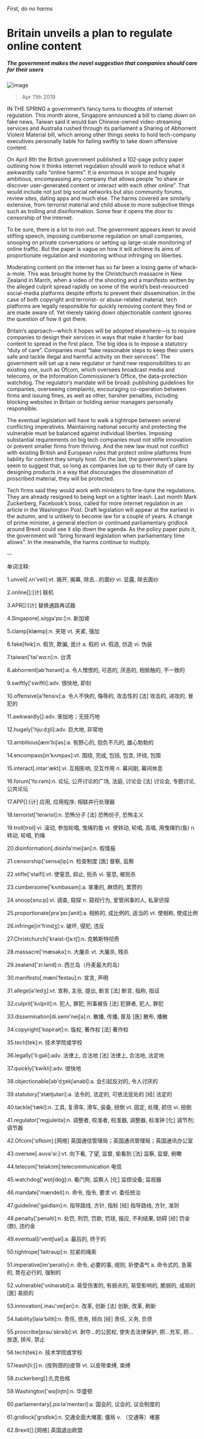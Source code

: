 ###### First, do no harms
# Britain unveils a plan to regulate online content 
##### The government makes the novel suggestion that companies should care for their users 
![image](images/20190413_BRD001.jpg) 
> Apr 11th 2019 
IN THE SPRING a government’s fancy turns to thoughts of internet regulation. This month alone, Singapore announced a bill to clamp down on fake news, Taiwan said it would ban Chinese-owned video-streaming services and Australia rushed through its parliament a Sharing of Abhorrent Violent Material bill, which among other things seeks to hold tech-company executives personally liable for failing swiftly to take down offensive content. 
On April 8th the British government published a 102-page policy paper outlining how it thinks internet regulation should work to reduce what it awkwardly calls “online harms”. It is enormous in scope and hugely ambitious, encompassing any company that allows people “to share or discover user-generated content or interact with each other online”. That would include not just big social networks but also community forums, review sites, dating apps and much else. The harms covered are similarly extensive, from terrorist material and child abuse to more subjective things such as trolling and disinformation. Some fear it opens the door to censorship of the internet. 
To be sure, there is a lot to iron out. The government appears keen to avoid stifling speech, imposing cumbersome regulation on small companies, snooping on private conversations or setting up large-scale monitoring of online traffic. But the paper is vague on how it will achieve its aims of proportionate regulation and monitoring without infringing on liberties. 
Moderating content on the internet has so far been a losing game of whack-a-mole. This was brought home by the Christchurch massacre in New Zealand in March, when a video of the shooting and a manifesto written by the alleged culprit spread rapidly on some of the world’s best-resourced social-media platforms despite efforts to prevent their dissemination. In the case of both copyright and terrorist- or abuse-related material, tech platforms are legally responsible for quickly removing content they find or are made aware of. Yet merely taking down objectionable content ignores the question of how it got there. 
Britain’s approach—which it hopes will be adopted elsewhere—is to require companies to design their services in ways that make it harder for bad content to spread in the first place. The big idea is to impose a statutory “duty of care”. Companies must “take reasonable steps to keep their users safe and tackle illegal and harmful activity on their services”. The government will set up a new regulator or hand new responsibilities to an existing one, such as Ofcom, which oversees broadcast media and telecoms, or the Information Commissioner’s Office, the data-protection watchdog. The regulator’s mandate will be broad: publishing guidelines for companies, overseeing complaints, encouraging co-operation between firms and issuing fines, as well as other, harsher penalties, including blocking websites in Britain or holding senior managers personally responsible. 
The eventual legislation will have to walk a tightrope between several conflicting imperatives. Maintaining national security and protecting the vulnerable must be balanced against individual liberties. Imposing substantial requirements on big tech companies must not stifle innovation or prevent smaller firms from thriving. And the new law must not conflict with existing British and European rules that protect online platforms from liability for content they simply host. On the last, the government’s plans seem to suggest that, so long as companies live up to their duty of care by designing products in a way that discourages the dissemination of proscribed material, they will be protected. 
Tech firms said they would work with ministers to fine-tune the regulations. They are already resigned to being kept on a tighter leash. Last month Mark Zuckerberg, Facebook’s boss, called for more internet regulation in an article in the Washington Post. Draft legislation will appear at the earliest in the autumn, and is unlikely to become law for a couple of years. A change of prime minister, a general election or continued parliamentary gridlock around Brexit could see it slip down the agenda. As the policy paper puts it, the government will “bring forward legislation when parliamentary time allows”. In the meanwhile, the harms continue to multiply. 
-- 
 单词注释:
1.unveil[.ʌn'veil]:vt. 揭开, 揭幕, 除去...的面纱 vi. 显露, 除去面纱 
2.online[]:[计] 联机 
3.APR[]:[计] 替换通路再试器 
4.Singapore[.siŋgә'pɒ:]:n. 新加坡 
5.clamp[klæmp]:n. 夹钳 vt. 夹紧, 强加 
6.fake[feik]:n. 假货, 欺骗, 诡计 a. 假的 vt. 假造, 仿造 vi. 伪装 
7.taiwan['tai'wɑ:n]:n. 台湾 
8.abhorrent[әb'hɒrәnt]:a. 令人憎恨的, 可恶的, 厌恶的, 相抵触的, 不一致的 
9.swiftly['swiftli]:adv. 很快地, 即刻 
10.offensive[ә'fensiv]:a. 令人不快的, 侮辱的, 攻击性的 [法] 攻击的, 进攻的, 冒犯的 
11.awkwardly[]:adv. 笨拙地；无技巧地 
12.hugely['hju:dʒli]:adv. 巨大地, 非常地 
13.ambitious[æm'biʃәs]:a. 有野心的, 抱负不凡的, 雄心勃勃的 
14.encompass[in'kʌmpәs]:vt. 围绕, 完成, 包括, 包含, 环绕, 包围 
15.interact[.intәr'ækt]:vi. 互相影响, 交互作用 n. 幕间剧, 幕间休息 
16.forum['fɒ:rәm]:n. 论坛, 公开讨论的广场, 法庭, 讨论会 [法] 讨论会, 专题讨论, 公共论坛 
17.APP[]:[计] 应用, 应用程序; 相联并行处理器 
18.terrorist['terәrist]:n. 恐怖分子 [法] 恐怖份子, 恐怖主义 
19.troll[trɒl]:vi. 滚动, 参加轮唱, 曳绳钓鱼 vt. 使转动, 轮唱, 高唱, 用曳绳钓(鱼) n. 转动, 轮唱, 钓绳 
20.disinformation[.disinfә'meiʃәn]:n. 假情报 
21.censorship['sensәʃip]:n. 检查制度 [医] 督察, 监察 
22.stifle['staifl]:vt. 使窒息, 抑止, 扼杀 vi. 窒息, 被扼杀 
23.cumbersome['kʌmbәsәm]:a. 笨重的, 麻烦的, 累赘的 
24.snoop[snu:p]:vi. 调查, 窥探 n. 窥视行为, 爱管闲事的人, 私家侦探 
25.proportionate[prә'pɒ:ʃәnit]:a. 相称的, 成比例的, 适当的 vt. 使相称, 使成比例 
26.infringe[in'frindʒ]:v. 破坏, 侵犯, 违反 
27.Christchurch['kraist-tʃә:tʃ]:n. 克赖斯特彻奇 
28.massacre['mæsәkә]:n. 大屠杀 vt. 大屠杀, 残杀 
29.zealand['zi:lәnd]:n. 西兰岛（丹麦最大的岛） 
30.manifesto[.mæni'festәu]:n. 宣言, 声明 
31.allege[ә'ledʒ]:vt. 宣称, 主张, 提出, 断言 [法] 断言, 指称, 指证 
32.culprit['kʌlprit]:n. 犯人, 罪犯, 刑事被告 [法] 犯罪者, 犯人, 罪犯 
33.dissemination[di.semi'neiʃә]:n. 散播, 传播, 普及 [医] 散布, 播散 
34.copyright['kɒpirait]:n. 版权, 著作权 [法] 著作权 
35.tech[tek]:n. 技术学院或学校 
36.legally['li:gәli]:adv. 法律上, 合法地 [法] 法律上, 合法地, 法定地 
37.quickly['kwikli]:adv. 很快地 
38.objectionable[әb'dʒekʃәnәbl]:a. 会引起反对的, 令人讨厌的 
39.statutory['stætjutәri]:a. 法令的, 法定的, 可依法惩处的 [经] 法定的 
40.tackle['tækl]:n. 工具, 复滑车, 滑车, 装备, 扭倒 vt. 固定, 处理, 抓住 vi. 扭倒 
41.regulator['regjuleitә]:n. 调整者, 校准者, 校准器, 调整器, 标准钟 [化] 调节剂; 调节器 
42.Ofcom['ɒfkɒm]:[网络] 英国通信管理局；英国通讯管理局；英国通讯办公室 
43.oversee[.әuvә'si:]:vt. 向下看, 了望, 监督, 偷看到 [法] 监察, 监督, 俯瞰 
44.telecom['telәkɔm]:telecommunication 电信 
45.watchdog['wɒtʃdɒg]:n. 看门狗, 监察人 [化] 监控设备; 监视器 
46.mandate['mændeit]:n. 命令, 指令, 要求 vt. 委任统治 
47.guideline['gaidlain]:n. 指导路线, 方针, 指标 [经] 指导路线, 方针, 准则 
48.penalty['penәlti]:n. 处罚, 刑罚, 罚款, 罚球, 报应, 不利结果, 妨碍 [经] 罚金(款), 违约金 
49.eventual[i'ventʃuәl]:a. 最后的, 终于的 
50.tightrope['taitrәup]:n. 拉紧的绳索 
51.imperative[im'perәtiv]:n. 命令, 必要的事, 规则, 祈使语气 a. 命令式的, 急需的, 势在必行的, 强制的 
52.vulnerable['vʌlnәrәbl]:a. 易受伤害的, 有弱点的, 易受影响的, 脆弱的, 成局的 [医] 易损的 
53.innovation[.inәu'veiʃәn]:n. 改革, 创新 [法] 创新, 改革, 刷新 
54.liability[laiә'biliti]:n. 责任, 债务, 倾向 [经] 责任, 义务, 负债 
55.proscribe[prәu'skraib]:vt. 剥夺...的公民权, 使失去法律保护, 把...充军, 把...放逐, 排斥, 禁止 
56.tech[tek]:n. 技术学院或学校 
57.leash[li:ʃ]:n. (拴狗颈的)皮带 vt. 以皮带束缚, 束缚 
58.zuckerberg[]:扎克伯格 
59.Washington['wɒʃiŋtn]:n. 华盛顿 
60.parliamentary[.pɑ:lә'mentәri]:a. 国会的, 议会的, 议会制度的 
61.gridlock[ˈgrɪdlɒk]:n. 交通全面大堵塞; 僵局 v. （交通等）堵塞 
62.Brexit[]:[网络] 英国退出欧盟 
